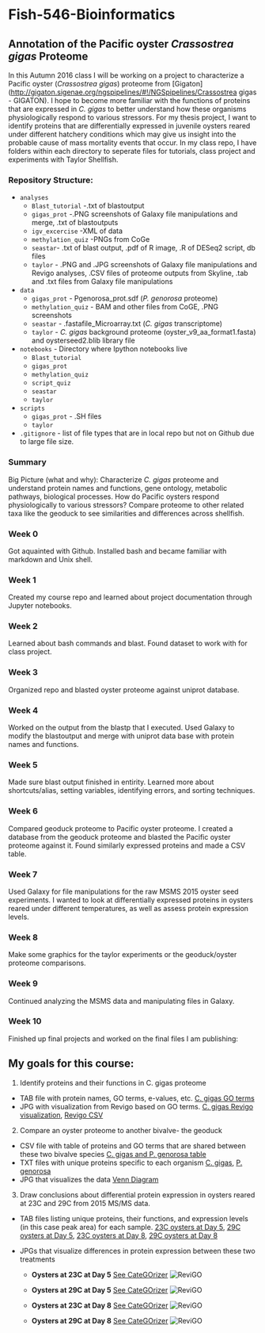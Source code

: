 # Fish-546-Bioinformatics
## Annotation of the Pacific oyster _Crassostrea gigas_ Proteome
In this Autumn 2016 class I will be working on a project to characterize a Pacific oyster (*Crassostrea gigas*) proteome from [Gigaton](http://gigaton.sigenae.org/ngspipelines/#!/NGSpipelines/Crassostrea gigas - GIGATON). I hope to become more familiar with the functions of proteins that are expressed in *C. gigas* to better understand how these organisms physiologically respond to various stressors. For my thesis project, I want to identify proteins that are differentially expressed in juvenile oysters reared under different hatchery conditions which may give us insight into the probable cause of mass mortality events that occur. 
In my class repo, I have folders within each directory to seperate files for tutorials, class project and experiments with Taylor Shellfish. 

### Repository Structure:
- `analyses`
  - `Blast_tutorial` -.txt of blastoutput
  - `gigas_prot` -.PNG screenshots of Galaxy file manipulations and merge, .txt of blastoutputs
  - `igv_excercise` -XML of data
  - `methylation_quiz` -PNGs from CoGe
  - `seastar`- .txt of blast output, .pdf of R image, .R of DESeq2 script, db files
  - `taylor` - .PNG and .JPG screenshots of Galaxy file manipulations and Revigo analyses, .CSV files of proteome outputs from Skyline, .tab and .txt files from Galaxy file manipulations
- `data`
  - `gigas_prot` - Pgenorosa_prot.sdf (_P. genorosa_ proteome)
  - `methylation_quiz` - BAM and other files from CoGE, .PNG screenshots
  - `seastar` - .fastafile_Microarray.txt (_C. gigas_ transcriptome)
  - `taylor` - _C. gigas_ background proteome (oyster_v9_aa_format1.fasta) and oysterseed2.blib library file
- `notebooks` - Directory where Ipython notebooks live
  - `Blast_tutorial`
  - `gigas_prot`
  - `methylation_quiz`
  - `script_quiz`
  - `seastar`
  - `taylor`
- `scripts`
  - `gigas_prot` - .SH files
  - `taylor`
- `.gitignore` - list of file types that are in local repo but not on Github due to large file size.

### Summary
Big Picture (what and why): Characterize _C. gigas_ proteome and understand protein names and functions, gene ontology, metabolic pathways, biological processes. How do Pacific oysters respond physiologically to various stressors? Compare proteome to other related taxa like the geoduck to see similarities and differences across shellfish.

### Week 0
Got aquainted with Github. Installed bash and became familiar with markdown and Unix shell.

### Week 1
Created my course repo and learned about project documentation through Jupyter notebooks.

### Week 2
Learned about bash commands and blast. Found dataset to work with for class project.

### Week 3
Organized repo and blasted oyster proteome against uniprot database.

### Week 4
Worked on the output from the blastp that I executed. Used Galaxy to modify the blastoutput and merge with uniprot data base with protein names and functions.

### Week 5
Made sure blast output finished in entirity. Learned more about shortcuts/alias, setting variables, identifying errors, and sorting techniques.

### Week 6
Compared geoduck proteome to Pacific oyster proteome. I created a database from the geoduck proteome and blasted the Pacific oyster proteome against it. Found similarly expressed proteins and made a CSV table.

### Week 7
Used Galaxy for file manipulations for the raw MSMS 2015 oyster seed experiments. I wanted to look at differentially expressed proteins in oysters reared under different temperatures, as well as assess protein expression levels.

### Week 8
Make some graphics for the taylor experiments or the geoduck/oyster proteome comparisons.

### Week 9
Continued analyzing the MSMS data and manipulating files in Galaxy.

### Week 10
Finished up final projects and worked on the final files I am publishing:

## My goals for this course:

1) Identify proteins and their functions in C. gigas proteome
- TAB file with protein names, GO terms, e-values, etc. [C. gigas GO terms](https://github.com/Ellior2/Fish-546-Bioinformatics/blob/master/analyses/gigas_prot/C_gigas_GOterms.tabular) 
- JPG with visualization from Revigo based on GO terms. [C. gigas Revigo visualization](https://github.com/Ellior2/Fish-546-Bioinformatics/blob/master/analyses/gigas_prot/C_gigas_Revigo.JPG), [Revigo CSV](https://github.com/Ellior2/Fish-546-Bioinformatics/blob/master/analyses/gigas_prot/C_gigas_REVIGO.csv)

2) Compare an oyster proteome to another bivalve- the geoduck
- CSV file with table of proteins and GO terms that are shared between these two bivalve species [C. gigas and P. genorosa table](https://github.com/Ellior2/Fish-546-Bioinformatics/blob/master/analyses/gigas_prot/Cgig_Pgen_table.xlsx)
- TXT files with unique proteins specific to each organism [C. gigas](https://github.com/Ellior2/Fish-546-Bioinformatics/blob/master/analyses/gigas_prot/blastoutput4.txt), [P. genorosa](https://github.com/Ellior2/Fish-546-Bioinformatics/blob/master/analyses/gigas_prot/blastoutput_pgen.txt)
- JPG that visualizes the data [Venn Diagram](https://github.com/Ellior2/Fish-546-Bioinformatics/blob/master/analyses/gigas_prot/Venn_oyster_geoduck.JPG)

3) Draw conclusions about differential protein expression in oysters reared at 23C and 29C from 2015 MS/MS data.
- TAB files listing unique proteins, their functions, and expression levels (in this case peak area) for each sample. [23C oysters at Day 5](https://github.com/Ellior2/Fish-546-Bioinformatics/blob/master/analyses/taylor/2015oyster1_23CDay5.tabular), [29C oysters at Day 5](https://github.com/Ellior2/Fish-546-Bioinformatics/blob/master/analyses/taylor/2015oyster2_29CDay5.tabular), [23C oysters at Day 8](https://github.com/Ellior2/Fish-546-Bioinformatics/blob/master/analyses/taylor/2015oyster13_23CDay8.tabular), [29C oysters at Day 8](https://github.com/Ellior2/Fish-546-Bioinformatics/blob/master/analyses/taylor/2015oyster14_29CDay8.tabular)
- JPGs that visualize differences in protein expression between these two treatments

  - __Oysters at 23C at Day 5__ [See CateGOrizer](https://github.com/Ellior2/Fish-546-Bioinformatics/blob/master/analyses/taylor/oyster1cateGOrizer.pdf) ![ReviGO](https://github.com/Ellior2/Fish-546-Bioinformatics/blob/master/analyses/taylor/RevigoOyster1.JPG?raw=true)

  - __Oysters at 29C at Day 5__ [See CateGOrizer](https://github.com/Ellior2/Fish-546-Bioinformatics/blob/master/analyses/taylor/oyster2cateGOrizer.pdf) ![ReviGO](https://github.com/Ellior2/Fish-546-Bioinformatics/blob/master/analyses/taylor/RevigoOyster2.JPG?raw=true)

  - __Oysters at 23C at Day 8__ [See CateGOrizer](https://github.com/Ellior2/Fish-546-Bioinformatics/blob/master/analyses/taylor/oyster13cateGOrizer.pdf) ![ReviGO](https://github.com/Ellior2/Fish-546-Bioinformatics/blob/master/analyses/taylor/RevigoOyster13.JPG?raw=true)

  - __Oysters at 29C at Day 8__ [See CateGOrizer](https://github.com/Ellior2/Fish-546-Bioinformatics/blob/master/analyses/taylor/oyster14cateGOrizer.pdf) ![ReviGO](https://github.com/Ellior2/Fish-546-Bioinformatics/blob/master/analyses/taylor/RevigoOyster14.JPG?raw=true)



